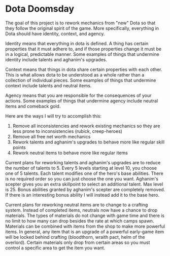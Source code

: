 # Dota Doomsday
The goal of this project is to rework mechanics from "new" Dota so that they follow the original spirit of the game. More specifically, everything in Dota should have identity, context, and agency.

Identity means that everything in dota is defined. A thing has certain properties that it must adhere to, and if those properties change it must be in a logical, predictable manner. Some examples of things that undermine identity include talents and aghanim's upgrades.

Context means that things in dota share certain properties with each other. This is what allows dota to be understood as a whole rather than a collection of individual pieces. Some examples of things that undermine context include talents and neutral items.

Agency means that you are responsible for the consequences of your actions. Some examples of things that undermine agency include neutral items and comeback gold.

Here are the ways I will try to accomplish this:
1. Remove all inconsistencies and rework existing mechanics so they are less prone to inconsistencies (rubick, creep-heroes)
2. Remove all free net worth mechanics
3. Rework talents and aghanim's upgrades to behave more like regular skill points
4. Rework neutral items to behave more like regular items

Current plans for reworking talents and aghanim's upgrades are to reduce the number of talents to 5. Every 5 levels starting at level 10, you choose one of 5 talents. Each talent modifies one of the hero's base abilities. There is no required order so you can just choose the one you want. Aghanim's scepter gives you an extra skillpoint to select an additional talent. Max level is 25. Bonus abilities granted by aghanim's scepter are completely removed. If there is an interesting bonus ability I will instead add it to the base hero.

Current plans for reworking neutral items are to change to a crafting system. Instead of completed items, neutrals now have a chance to drop materials. The types of materials do not change with game time and there is no limit to how many can drop besides the rate at which camps spawn. Materials can be combined with items from the shop to make more powerful items. In general, any item that is an upgrade of a powerful early-game item will be locked behind crafting (bloodthorn, wraith pact, helm of the overlord). Certain materials only drop from certain areas so you must control a specific area to get the item you want.
